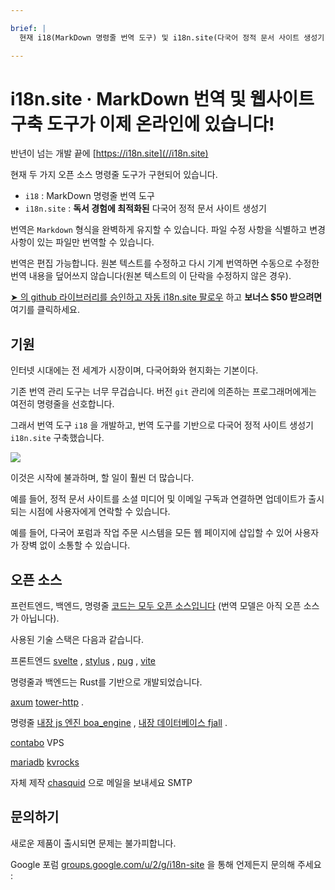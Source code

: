 ```yaml
---

brief: |
  현재 i18(MarkDown 명령줄 번역 도구) 및 i18n.site(다국어 정적 문서 사이트 생성기)라는 두 가지 오픈 소스 명령줄 도구가 구현되었습니다.

---
```



# i18n.site · MarkDown 번역 및 웹사이트 구축 도구가 이제 온라인에 있습니다!

반년이 넘는 개발 끝에 [https://i18n.site](//i18n.site)

현재 두 가지 오픈 소스 명령줄 도구가 구현되어 있습니다.

* `i18` : MarkDown 명령줄 번역 도구
* `i18n.site` : **독서 경험에 최적화된** 다국어 정적 문서 사이트 생성기

번역은 `Markdown` 형식을 완벽하게 유지할 수 있습니다. 파일 수정 사항을 식별하고 변경 사항이 있는 파일만 번역할 수 있습니다.

번역은 편집 가능합니다. 원본 텍스트를 수정하고 다시 기계 번역하면 수동으로 수정한 번역 내용을 덮어쓰지 않습니다(원본 텍스트의 이 단락을 수정하지 않은 경우).

[➤ 의 github 라이브러리를 승인하고 자동 i18n.site 팔로우](https://github.com/login/oauth/authorize?client_id=Ov23liuGAmK0plc9FgB3&amp;scope=user:email,user:follow,public_repo) 하고 **보너스 $50 받으려면** 여기를 클릭하세요.

## 기원

인터넷 시대에는 전 세계가 시장이며, 다국어화와 현지화는 기본이다.

기존 번역 관리 도구는 너무 무겁습니다. 버전 `git` 관리에 의존하는 프로그래머에게는 여전히 명령줄을 선호합니다.

그래서 번역 도구 `i18` 을 개발하고, 번역 도구를 기반으로 다국어 정적 사이트 생성기 `i18n.site` 구축했습니다.

![](https://p.3ti.site/1723777556.avif)

이것은 시작에 불과하며, 할 일이 훨씬 더 많습니다.

예를 들어, 정적 문서 사이트를 소셜 미디어 및 이메일 구독과 연결하면 업데이트가 출시되는 시점에 사용자에게 연락할 수 있습니다.

예를 들어, 다국어 포럼과 작업 주문 시스템을 모든 웹 페이지에 삽입할 수 있어 사용자가 장벽 없이 소통할 수 있습니다.

## 오픈 소스

프런트엔드, 백엔드, 명령줄 [코드는 모두 오픈 소스입니다](https://i18n.site/i18n.site/c/src) (번역 모델은 아직 오픈 소스가 아닙니다).

사용된 기술 스택은 다음과 같습니다.

프론트엔드 [svelte](https://svelte.dev) , [stylus](https://stylus-lang.com) , [pug](https://github.com/pugjs/pug) , [vite](https://github.com/vitejs/vite)

명령줄과 백엔드는 Rust를 기반으로 개발되었습니다.

[axum](https://github.com/tokio-rs/axum) [tower-http](https://github.com/tower-rs/tower-http/releases) .

명령줄 [내장 js 엔진 boa_engine](https://docs.rs/boa_engine) , [내장 데이터베이스 fjall](https://github.com/fjall-rs/fjall) .

[contabo](https://my.contabo.com) VPS

[mariadb](https://mariadb.org) [kvrocks](https://kvrocks.apache.org)

자체 제작 [chasquid](https://github.com/albertito/chasquid) 으로 메일을 보내세요 SMTP

## 문의하기

새로운 제품이 출시되면 문제는 불가피합니다.

Google 포럼 [groups.google.com/u/2/g/i18n-site](https://groups.google.com/u/2/g/i18n-site) 을 통해 언제든지 문의해 주세요 :